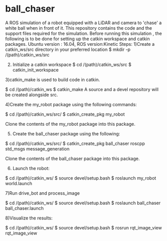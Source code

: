 # ball_chaser
A ROS simulation of a robot equipped with a LiDAR and camera to 'chase' a white ball when in front of it.
This repository contains the code and the support files required for the simulation. 
Before running this simulation , the following is to be done for setting up the catkin workspace and catkin packages.
Ubuntu version : 16.04, ROS version:Kinetic
Steps:
1)Create a catkin_ws/src directory in your preferred location
$ mkdir -p /(path)/catkin_ws/src


2) Initialize a catkin workspace 
$ cd /(path)/catkin_ws/src
$ catkin_init_workspace


3)catkin_make is used to build code in catkin.

$ cd /(path)/catkin_ws
$ catkin_make
 A source and a devel repository will be created alongside src.

4)Create the my_robot package using the following commands:

$ cd /(path)/catkin_ws/src/
$ catkin_create_pkg my_robot

Clone the contents of the my_robot package into this package.


5) Create the ball_chaser package using the following:

$ cd /(path)/catkin_ws/src/
$ catkin_create_pkg ball_chaser roscpp std_msgs message_generation

Clone the contents of the ball_chaser package into this package.

6) Launch the robot:

$ cd /(path)/catkin_ws/
$ source devel/setup.bash
$ roslaunch my_robot world.launch

7)Run drive_bot and process_image

$ cd /(path)/catkin_ws/
$ source devel/setup.bash
$ roslaunch ball_chaser ball_chaser.launch


8)Visualize the results:

$ cd /(path)/catkin_ws/
$ source devel/setup.bash
$ rosrun rqt_image_view rqt_image_view  
